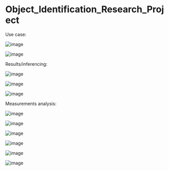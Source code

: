 # Object_Identification_Research_Project

Use case:

![image](https://user-images.githubusercontent.com/64264899/160225818-34a88f9b-3fe8-40f8-bff3-036234903412.png)

![image](https://user-images.githubusercontent.com/64264899/160225829-7f7addea-d281-469b-bb04-c8a12e41df8a.png)

Results/inferencing:

![image](https://user-images.githubusercontent.com/64264899/160225848-1f9d5d2f-67b1-4a33-a128-8dcfa8b9e63a.png)

![image](https://user-images.githubusercontent.com/64264899/160225856-ad2b7556-a1a7-4d5a-a6da-9e1e191afa70.png)

![image](https://user-images.githubusercontent.com/64264899/160225863-85823419-cef2-4d27-ae58-ade15b62fac9.png)

Measurements analysis:

![image](https://user-images.githubusercontent.com/64264899/160225872-915115f4-6e8a-428e-bc4c-b087e403e5bc.png)

![image](https://user-images.githubusercontent.com/64264899/160225878-113a48bb-75ed-423f-99b7-300536d78f75.png)

![image](https://user-images.githubusercontent.com/64264899/160225886-6b42e687-691d-4059-8f71-f4e55967e814.png)

![image](https://user-images.githubusercontent.com/64264899/160225888-854fd566-5c59-4ff8-960a-58d1410b642f.png)

![image](https://user-images.githubusercontent.com/64264899/160225891-59eedc6b-2f27-4fb7-936c-b4685e026121.png)

![image](https://user-images.githubusercontent.com/64264899/160225895-ee4d4dbd-e42a-4a96-ab87-fc5bcdfdb915.png)
